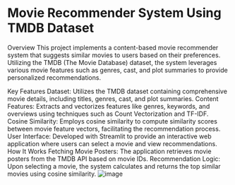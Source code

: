 # Movie Recommender System Using TMDB Dataset
Overview
This project implements a content-based movie recommender system that suggests similar movies to users based on their preferences. Utilizing the TMDB (The Movie Database) dataset, the system leverages various movie features such as genres, cast, and plot summaries to provide personalized recommendations.

Key Features
Dataset: Utilizes the TMDB dataset containing comprehensive movie details, including titles, genres, cast, and plot summaries.
Content Features: Extracts and vectorizes features like genres, keywords, and overviews using techniques such as Count Vectorization and TF-IDF.
Cosine Similarity: Employs cosine similarity to compute similarity scores between movie feature vectors, facilitating the recommendation process.
User Interface: Developed with Streamlit to provide an interactive web application where users can select a movie and view recommendations.
How It Works
Fetching Movie Posters: The application retrieves movie posters from the TMDB API based on movie IDs.
Recommendation Logic: Upon selecting a movie, the system calculates and returns the top similar movies using cosine similarity.
![image](https://github.com/user-attachments/assets/699f2042-18b1-4708-b2ed-91375e232ae7)
